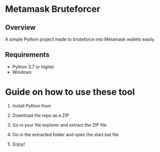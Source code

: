 # Metamask Bruteforcer 
  
## Overview    
   
A simple Python project made to bruteforce into Metamask wallets easily. 
   
## Requirements    
 
- Python 3.7 or higher  
- Windows     
     
# Guide on how to use these tool 
   
1. Install Python from    
   
2. Download the repo as a ZIP 
     
3. Go in your file explorer and extract the ZIP file    
      
4. Go in the extracted folder and open the start.bat file  
  
5. Enjoy!   